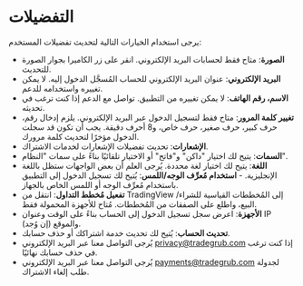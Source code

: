 # **التفضيلات**

يرجى استخدام الخيارات التالية لتحديث تفضيلات المستخدم:
- **الصورة**: متاح فقط لحسابات البريد الإلكتروني. انقر على زر الكاميرا بجوار الصورة للتحديث.
- **البريد الإلكتروني**: عنوان البريد الإلكتروني للحساب المُسجَّل الدخول إليه. لا يمكن تغييره واستخدامه للدعم.
- **الاسم، رقم الهاتف**: لا يمكن تغييره من التطبيق. تواصل مع الدعم إذا كنت ترغب في تحديثه.
- **تغيير كلمة المرور**: متاح فقط لتسجيل الدخول عبر البريد الإلكتروني. يلزم إدخال رقم، حرف كبير، حرف صغير، حرف خاص، و8 أحرف دقيقة. يجب أن تكون قد سجلت الدخول مؤخرًا لتحديث كلمة مرورك.
- **الإشعارات**: تحديث تفضيلات الإشعارات لخدمات الاشتراك.
- **السمات**: يتيح لك اختيار "داكن" و"فاتح" أو الاختيار تلقائيًا بناءً على سمات "النظام".
- **اللغة**: يتيح لك اختيار لغة محددة. يُرجى العلم أن بعض الواجهات ستظل باللغة الإنجليزية. - **استخدام مُعرِّف الوجه/اللمس**: يُتيح لك تسجيل الدخول إلى التطبيق باستخدام مُعرِّف الوجه أو اللمس الخاص بالجهاز.
- **تفعيل مُخطط التداول**: انتقل من TradingView إلى المُخططات القياسية للشراء/البيع، واطلع على الصفقات من المُخططات. مُتاح للأجهزة المحمولة فقط.
- **الأجهزة**: اعرض سجل تسجيل الدخول إلى الحساب بناءً على الوقت وعنوان IP والموقع (إن وُجد).
- **تحديث الحساب**: يُتيح لك تحديث خدمة اشتراكك أو حذف حسابك.
- يُرجى التواصل معنا عبر البريد الإلكتروني [privacy@tradegrub.com](mailto:privacy@tradegrub.com) إذا كنت ترغب في حذف حسابك نهائيًا.
- يُرجى التواصل معنا عبر البريد الإلكتروني [payments@tradegrub.com](mailto:payments@tradegrub.com) لجدولة طلب إلغاء الاشتراك.
